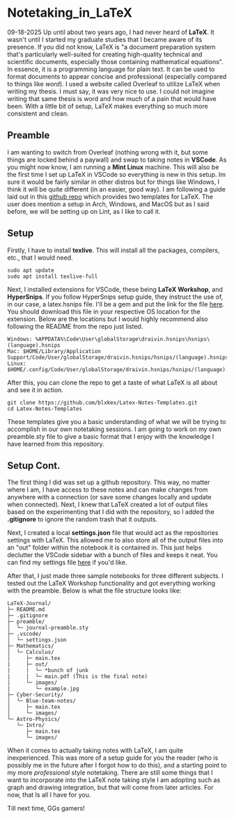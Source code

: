 # Notetaking\_in\_LaTeX
09-18-2025
Up until about two years ago, I had never heard of **LaTeX**. It wasn't until I started my graduate studies that I became aware of its presence. If you did not know, LaTeX is "a document preparation system that's particularly well-suited for creating high-quality technical and scientific documents, especially those containing mathematical equations". In essence, it is a programming language for plain text. It can be used to format documents to appear concise and professional (especially compared to things like _word_). I used a website called Overleaf to utilize LaTeX when writing my thesis. I must say, it was very nice to use. I could not imagine writing that same thesis is word and how much of a pain that would have been. With a little bit of setup, LaTeX makes everything so much more consistent and clean. 

## Preamble
I am wanting to switch from Overleaf (nothing wrong with it, but some things are locked behind a paywall) and swap to taking notes in **VSCode**. As you might now know, I am running a **Mint Linux** machine. This will also be the first time I set up LaTeX in VSCode so everything is new in this setup. Im sure it would be fairly similar in other distros but for things like Windows, I think it will be quite different (in an easier, good way). I am following a guide laid out in this [github repo](https://github.com/blxkex/Latex-Notes-Templates) which provides two templates for LaTeX. The user does mention a setup in Arch, Windows, and MacOS but as I said before, we will be setting up on Lint, as I like to call it.

## Setup
Firstly, I have to install **texlive**. This will install all the packages, compilers, etc., that I would need.
```
sudo apt update
sudo apt install texlive-full
```
Next, I installed extensions for VSCode, these being **LaTeX Workshop**, and **HyperSnips**. If you follow HyperSnips setup guide, they instruct the use of, in our case, a latex.hsnips file. I'll be a gem and put the link for the file [here](https://github.com/sleepymalc/VSCode-LaTeX-Inkscape/blob/main/VSCode-setting/Snippets/latex.hsnips). You should download this file in your respective OS location for the extension. Below are the locations but I would highly recommend also following the README from the repo just listed.
```
Windows: %APPDATA%\Code\User\globalStorage\draivin.hsnips\hsnips\(language).hsnips
Mac: $HOME/Library/Application Support/Code/User/globalStorage/draivin.hsnips/hsnips/(language).hsnips
Linux: $HOME/.config/Code/User/globalStorage/draivin.hsnips/hsnips/(language).hsnips
```
After this, you can clone the repo to get a taste of what LaTeX is all about and see it in action.
```
git clone https://github.com/blxkex/Latex-Notes-Templates.git
cd Latex-Notes-Templates
```
These templates give you a basic understanding of what we will be trying to accomplish in our own notetaking sessions. I am going to work on my own preamble.sty file to give a basic format that I enjoy with the knowledge I have learned from this repository.

## Setup Cont.
The first thing I did was set up a github repository. This way, no matter where I am, I have access to these notes and can make changes from anywhere with a connection (or save some changes locally and update when connected). Next, I knew that LaTeX created a lot of output files based on the experimenting that I did with the repository, so I added the **.gitignore** to ignore the random trash that it outputs. 

Next, I created a local **settings.json** file that would act as the repositories settings with LaTeX. This allowed me to also store all of the output files into an "out" folder within the notebook it is contained in. This just helps declutter the VSCode sidebar with a bunch of files and keeps it neat. You can find my settings file [here](https://github.com/Lockwood-02/LaTeX-Journal/blob/main/.vscode/settings.json) if you'd like.

After that, I just made three sample notebooks for three different subjects. I tested out the LaTeX Workshop functionality and got everything working with the preamble. Below is what the file structure looks like:
```
LaTeX-Journal/
├─ README.md
├─ .gitignore
├─ preamble/
│  └─ journal-preamble.sty
├─ .vscode/
│  └─ settings.json
├─ Mathematics/
│  └─ Calculus/
│     ├─ main.tex
|     ├─ out/
|     |  └─ *bunch of junk
|     |  └─ main.pdf (This is the final note)
│     └─ images/
|        └─ example.jpg
├─ Cyber-Security/
│  └─ Blue-team-notes/
│     ├─ main.tex
│     └─ images/
└─ Astro-Physics/
   └─ Intro/
      ├─ main.tex
      └─ images/
```

When it comes to actually taking notes with LaTeX, I am quite inexperienced. This was more of a setup guide for you the reader (who is possibly me in the future after I forgot how to do this), and a starting point to my more _professional_ style notetaking. There are still some things that I want to incorporate into the LaTeX note taking style I am adopting such as graph and drawing integration, but that will come from later articles. For now, that Is all I have for you.

Till next time,
GGs gamers!
